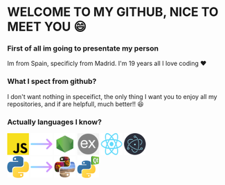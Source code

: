 # WELCOME TO MY GITHUB, NICE TO MEET YOU 😄

### First of all im going to presentate my person

Im from Spain, specificly from Madrid. I'm 19 years all I love coding ❤

### What I spect from github?

I don't want nothing in speceifict, the only thing I want you to enjoy all my repositories, and if are helpfull, much better!! 😆

### Actually languages I know?

<img src="./img/tech/js.png" height="50px" width="50px" title="Javascript"> <img src="./img/tech/arrow.png" height="50px" width="50px"/> <img src="./img/tech/node.png" height="50px" width="50px" title="Node JS" href="https://nodejs.org/es/"> <img src="./img/tech/ex.png" height="50px" width="50px" title="Express JS" href="https://expressjs.com/" > <img src="./img/tech/react.png" height="50px" width="50px" title="React JS" href="https://reactjs.org/" > <img src="./img/tech/elec.png" height="50px" width="50px" title="Electron JS" href="https://www.electronjs.org/" >
<br/>
<img src="./img/tech/py.png" height="50px" width="50px" title="Python"> <img src="./img/tech/arrow.png" height="50px" width="50px"/>
<img src="./img/tech/pill.png" height="50px" width="50px" title="Pillow" href="https://python-pillow.org/" > <img src="./img/tech/pyqt.png" height="50px" width="50px" title="PyQt" href="https://doc.qt.io/" >
